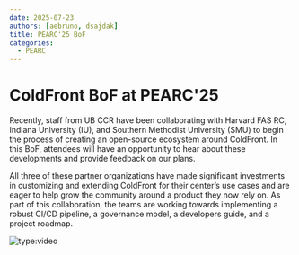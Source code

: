 ```yaml
---
date: 2025-07-23
authors: [aebruno, dsajdak]
title: PEARC'25 BoF
categories:
  - PEARC
---
```


# ColdFront BoF at PEARC'25

Recently, staff from UB CCR have been collaborating with Harvard FAS RC,
Indiana University (IU), and Southern Methodist University (SMU) to begin the
process of creating an open-source ecosystem around ColdFront. In this BoF,
attendees will have an opportunity to hear about these developments and provide
feedback on our plans.

<!-- more -->

All three of these partner organizations have made significant investments in
customizing and extending ColdFront for their center’s use cases and are eager
to help grow the community around a product they now rely on.  As part of this
collaboration, the teams are working towards implementing a robust CI/CD
pipeline, a governance model, a developers guide, and a project roadmap.

![type:video](https://www.youtube.com/embed/5rRpZXL45R0) 
